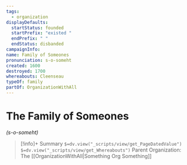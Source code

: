 ```yaml
---
tags:
  - organization
displayDefaults:
  startStatus: founded
  startPrefix: "existed "
  endPrefix: " "
  endStatus: disbanded
campaignInfo: 
name: Family of Someones
pronunciation: s-o-someht
created: 1600
destroyed: 1700
whereabouts: Cleenseau
typeOf: family
partOf: OrganizationWithAll
---
```

# The Family of Someones
*(s-o-someht)*
>[!info]+ Summary
>`$=dv.view("_scripts/view/get_PageDatedValue")`
> `$=dv.view("_scripts/view/get_Whereabouts")`
> Parent Organization: The [[OrganizationWithAll|Something Org Something]]
